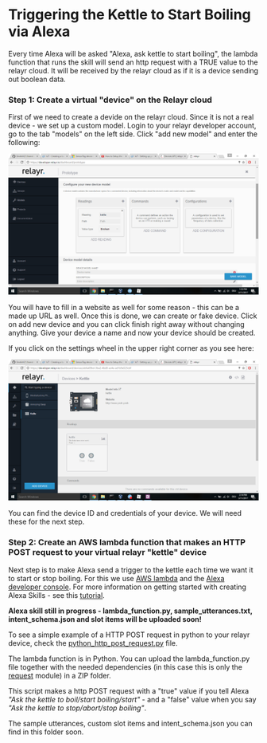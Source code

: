 # Triggering the Kettle to Start Boiling via Alexa

Every time Alexa will be asked "Alexa, ask kettle to start boiling", the lambda function that runs the skill will send an http request with a TRUE value to the relayr cloud. It will be received by the relayr cloud as if it is a device sending out boolean data. 

### Step 1: Create a virtual "device" on the Relayr cloud

First of we need to create a devide on the relayr cloud. Since it is not a real device - we set up a custom model. Login to your relayr developer account, go to the tab "models" on the left side. Click "add new model" and enter the following:

![screenshot](assets/new_model_relayr.png)

You will have to fill in a website as well for some reason - this can be a made up URL as well. Once this is done, we can create or fake device. Click on add new device and you can click finish right away without changing anything. Give your device a name and now your device should be created.

If you click on the settings wheel in the upper right corner as you see here:

![screenshot2](assets/kettle_device_relayr.png)

You can find the device ID and credentials of your device. We will need these for the next step.



### Step 2: Create an AWS lambda function that makes an HTTP POST request to your virtual relayr "kettle" device

Next step is to make Alexa send a trigger to the kettle each time we want it to start or stop boiling. For this we use [AWS lambda](https://aws.amazon.com/console/) and the [Alexa developer console](developer.amazon.com). For more information on getting started with creating Alexa Skills - see this [tutorial](https://github.com/alexa/skill-sample-nodejs-fact).

**Alexa skill still in progress - lambda_function.py, sample_utterances.txt, intent_schema.json and slot items will be uploaded soon!**

To see a simple example of a HTTP POST request in python to your relayr device, check the [python_http_post_request.py](python_http_post_request.py) file.

The lambda function is in Python. You can upload the lambda_function.py file together with the needed dependencies (in this case this is only the [request](http://docs.python-requests.org/en/master/) module) in a ZIP folder. 

<ADD SCREENSHOTS>

This script makes a http POST request with a "true" value if you tell Alexa _"Ask the kettle to boil/start boiling/start"_ - and a "false" value when you say _"Ask the kettle to stop/abort/stop boiling"_.

The sample utterances, custom slot items and intent_schema.json you can find in this folder soon. 









